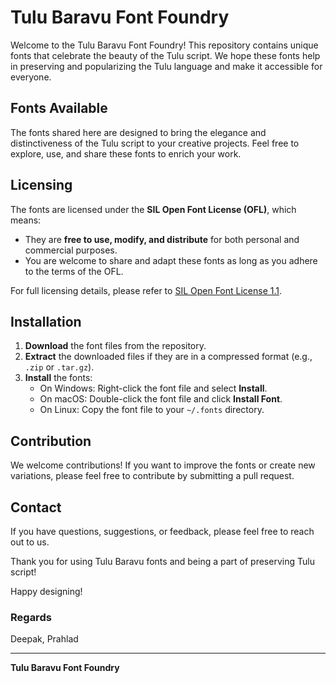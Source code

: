 # Tulu Baravu Font Foundry

Welcome to the Tulu Baravu Font Foundry! This repository contains unique fonts that celebrate the beauty of the Tulu script. We hope these fonts help in preserving and popularizing the Tulu language and make it accessible for everyone.

## Fonts Available
The fonts shared here are designed to bring the elegance and distinctiveness of the Tulu script to your creative projects. Feel free to explore, use, and share these fonts to enrich your work.

## Licensing
The fonts are licensed under the **SIL Open Font License (OFL)**, which means:
- They are **free to use, modify, and distribute** for both personal and commercial purposes.
- You are welcome to share and adapt these fonts as long as you adhere to the terms of the OFL.

For full licensing details, please refer to [SIL Open Font License 1.1](https://scripts.sil.org/cms/scripts/page.php?site_id=nrsi&id=OFL).

## Installation
1. **Download** the font files from the repository.
2. **Extract** the downloaded files if they are in a compressed format (e.g., `.zip` or `.tar.gz`).
3. **Install** the fonts:
   - On Windows: Right-click the font file and select **Install**.
   - On macOS: Double-click the font file and click **Install Font**.
   - On Linux: Copy the font file to your `~/.fonts` directory.

## Contribution
We welcome contributions! If you want to improve the fonts or create new variations, please feel free to contribute by submitting a pull request.

## Contact
If you have questions, suggestions, or feedback, please feel free to reach out to us.

Thank you for using Tulu Baravu fonts and being a part of preserving Tulu script!

Happy designing!

### Regards
Deepak, Prahlad


---
**Tulu Baravu Font Foundry**

